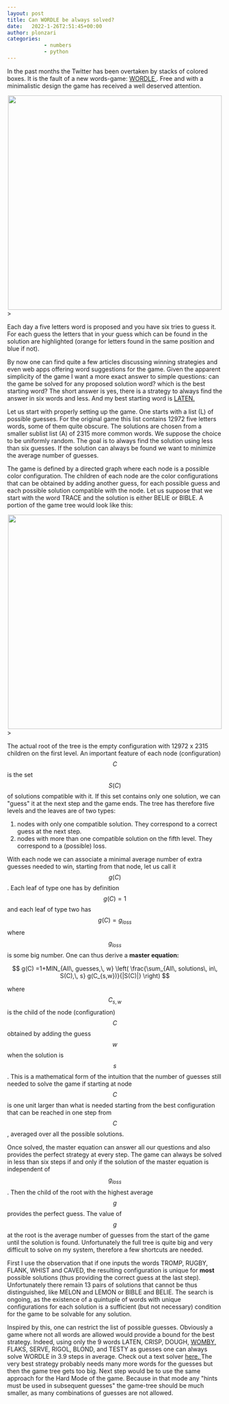 ```yaml
---
layout: post
title: Can WORDLE be always solved?
date:   2022-1-26T2:51:45+00:00
author: plonzari
categories: 
            - numbers
            - python
---
```


In the past months the Twitter has been overtaken by stacks of colored boxes. It is the fault of a 
new words-game: <a href="https://www.powerlanguage.co.uk/wordle/"> WORDLE </a>. Free and with a minimalistic design the game has 
received a well deserved attention.

<div style="text-align: center">
<a href="https://www.powerlanguage.co.uk/wordle/"> 
<img src="{{ site.baseurl }}/assets/images/WordleDesign.png" width="500" /></a>
</div>>

Each day a five letters word is proposed and you have six tries to guess it. For each guess the letters that in your guess which 
can be found in the solution are highlighted (orange for letters found in the same position and blue if not).

By now one can find quite a few articles discussing winning strategies and even web apps offering word suggestions 
for  the game. Given the apparent simplicity of the game I want a more exact answer to simple questions: can the game 
be solved for any proposed solution word? which is the best starting word?
The short answer is yes, there is a strategy to always find the answer in six words and less. 
And my best starting 
word is <a href="https://www.collinsdictionary.com/dictionary/english/laten"> LATEN. </a>

Let us start with properly setting up the game. One starts with a list (L) of possible guesses. For the original game
this list contains 12972 five letters words, some of them quite obscure. The solutions are chosen from a smaller 
sublist list (A) of 2315 more common words. We suppose the choice to be uniformly random. The 
goal is to always find the solution using less than six guesses. If the solution can always be found
we want to minimize the average number of guesses.


The game is defined by a directed graph where each node is a possible color configuration. The children of each 
node are the color configurations that can be obtained by adding another guess, for each possible guess and each 
possible solution compatible with the node. Let us suppose that we start with the word TRACE and the solution is 
either BELIE or BIBLE. A portion of the game tree would look like this:


<div style="text-align: center">
<a href="https://www.powerlanguage.co.uk/wordle/"> 
<img src="{{ site.baseurl }}/assets/images/WordleDiagram.png" width="500" /></a>
</div>>

The actual root of the tree is the empty configuration with 12972 x 2315 children on the first level.
An important feature of each node (configuration) $$C$$ is the set $$S(C)$$ of solutions compatible  with it. 
If this set contains only one solution, we can "guess" it at the next step and the game ends. The tree has 
therefore five levels and the leaves are of two types:

1. nodes with only one compatible solution. They correspond to a correct guess at the next step.
2. nodes with more than one compatible solution on the fifth level. They correspond to a (possible) loss.

With each node we can associate a minimal average number of extra guesses needed to win, starting from that node,
let us call it $$g(C)$$. Each leaf of type one has by definition $$g(C)=1$$ and each leaf of type two has
$$g(C)=g_{loss}$$ where $$g_{loss}$$ is some big number. One can thus derive a <b> master equation:</b>

$$ g(C) =1+MIN_{All\, guesses,\, w} \left( \frac{\sum_{All\, solutions\, in\, S(C),\, s} g(C_{s,w})}{|S(C)|} \right) $$

where $$C_{s,w}$$ is the child of the node (configuration) $$C$$ obtained by adding the guess $$w$$ when 
the solution 
is $$s$$. This is a mathematical form of the intuition that the number of guesses still needed to solve 
the game if starting at node $$C$$ is one unit larger than what is needed starting from the best configuration
that can be reached in one step from $$C$$, averaged over all the possible solutions.

Once solved, the master equation can answer all our questions and also provides the perfect strategy at 
every step. The game can always be solved in less than six steps if and only if the solution of the master 
equation is independent of $$g_{loss}$$. Then the child of the root with the highest average $$g$$ provides 
the perfect guess. The value of $$g$$ at the root is the average number of guesses from the start of the game 
until the solution is found.
Unfortunately the full tree is quite big and very difficult to solve on my system, therefore a 
few shortcuts are needed. 

First I use the observation that if one inputs the words TROMP, RUGBY, FLANK, WHIST and CAVED, the resulting
configuration is unique for <b>most</b> possible solutions (thus providing the correct guess at the last step). 
Unfortunately there remain 13 pairs of solutions that cannot be thus distinguished, like MELON and LEMON or 
BIBLE and BELIE. The search is ongoing, as the existence of
a quintuple of words with unique configurations for each solution is a sufficient  (but not necessary) condition
for the game to be solvable for any solution.


Inspired by this, one can restrict the list of possible guesses. Obviously a game where not all words are 
allowed would provide a bound for the best strategy. Indeed, using only the 9 words LATEN, CRISP, DOUGH,
 <a href="https://www.collinsdictionary.com/dictionary/english/womby"> WOMBY, </a>
FLAKS, SERVE, RIGOL, BLOND, and TESTY as guesses one can always solve WORDLE in 3.9 steps in 
average.  Check out a 
text solver <a href="https://github.com/plonzari/Wordle"> here. </a> The very best strategy 
probably needs many more words for the guesses but then the game tree gets too big. 
Next step would 
be to use the same approach for the 
Hard Mode of the game. Because in that mode any "hints must be used in subsequent guesses" 
the game-tree should be much smaller, as many combinations of guesses are not allowed.








